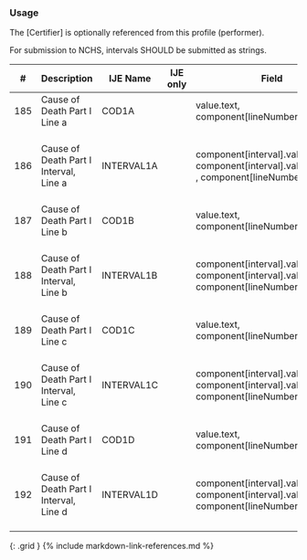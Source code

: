 ### Usage
The [Certifier] is optionally referenced from this profile (performer).

For submission to NCHS, intervals SHOULD be submitted as strings.                                 

| **#** |  **Description**   |  **IJE Name**   | IJE only |  **Field**  |  **Type**  | **Value Set**  |
| :---------: | ------------- | ------------ | :----------: |---------- | -------- | -------- |
| 185 | Cause of Death Part I Line a | COD1A| |value.text,   component[lineNumber] = 1 | string(120) | - | 
| 186 | Cause of Death Part I Interval, Line a | INTERVAL1A| |component[interval].valueString or component[interval].valueQuantity , component[lineNumber] = 1 | string(20), or Quantity | Note: Quantity not yet supported for NCHS Submissions.   [UnitsOfAgeVS] | 
| 187 | Cause of Death Part I Line b | COD1B| |value.text,   component[lineNumber] = 2 | string(120) | - | 
| 188 | Cause of Death Part I Interval, Line b | INTERVAL1B| |component[interval].valueString or component[interval].valueQuantity, component[lineNumber] = 2 | string(20), or Quantity | Note: Quantity not yet supported for NCHS Submissions.   [UnitsOfAgeVS] | 
| 189 | Cause of Death Part I Line c | COD1C| |value.text,   component[lineNumber] = 3 | string(120) | - | 
| 190 | Cause of Death Part I Interval, Line c | INTERVAL1C| |component[interval].valueString or component[interval].valueQuantity, component[lineNumber] = 3 | string(20), or Quantity | Note: Quantity not yet supported for NCHS Submissions.   [UnitsOfAgeVS] | 
| 191 | Cause of Death Part I Line d | COD1D| |value.text,   component[lineNumber] = 4 | string(120) | - | 
| 192 | Cause of Death Part I Interval, Line d | INTERVAL1D| |component[interval].valueString or component[interval].valueQuantity, component[lineNumber] = 4 | string(20), or Quantity | Note: Quantity not yet supported for NCHS Submissions.   [UnitsOfAgeVS] | 
{: .grid }
{% include markdown-link-references.md %}
